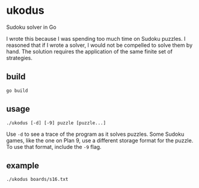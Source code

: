 # ukodus
Sudoku solver in Go

I wrote this because I was spending too much time on Sudoku puzzles.
I reasoned that if I wrote a solver, I would not be compelled to
solve them by hand.  The solution requires the application of the
same finite set of strategies.

## build

`go build`

## usage

`./ukodus [-d] [-9] puzzle [puzzle...]`

Use `-d` to see a trace of the program as it solves puzzles.
Some Sudoku games, like the one on Plan 9, use a different storage
format for the puzzle. To use that format, include the `-9` flag.

## example

`./ukodus boards/s16.txt`

